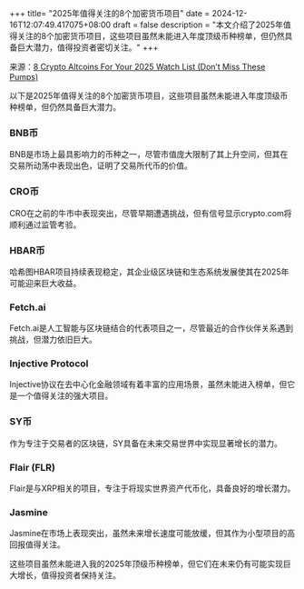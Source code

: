 +++
title= "2025年值得关注的8个加密货币项目"
date = 2024-12-16T12:07:49.417075+08:00
draft = false
description = "本文介绍了2025年值得关注的8个加密货币项目，这些项目虽然未能进入年度顶级币种榜单，但仍然具备巨大潜力，值得投资者密切关注。"
+++

来源：[8 Crypto Altcoins For Your 2025 Watch List (Don’t Miss These Pumps)](https://www.youtube.com/watch?v=JG_1s4IUxzU)

以下是2025年值得关注的8个加密货币项目，这些项目虽然未能进入年度顶级币种榜单，但仍然具备巨大潜力。

### BNB币
BNB是市场上最具影响力的币种之一，尽管市值庞大限制了其上升空间，但其在交易所动荡中表现出色，证明了交易所代币的价值。

### CRO币
CRO在之前的牛市中表现突出，尽管早期遭遇挑战，但有信号显示crypto.com将顺利通过监管考验。

### HBAR币
哈希图HBAR项目持续表现稳定，其企业级区块链和生态系统发展使其在2025年可能迎来巨大收益。

### Fetch.ai
Fetch.ai是人工智能与区块链结合的代表项目之一，尽管最近的合作伙伴关系遇到挑战，但潜力依旧巨大。

### Injective Protocol
Injective协议在去中心化金融领域有着丰富的应用场景，虽然未能进入榜单，但它是一个值得关注的强大项目。

### SY币
作为专注于交易者的区块链，SY具备在未来交易世界中实现显著增长的潜力。

### Flair (FLR)
Flair是与XRP相关的项目，专注于将现实世界资产代币化，具备良好的增长潜力。

### Jasmine
Jasmine在市场上表现突出，虽然未来增长速度可能放缓，但其作为小型项目的高回报值得关注。

这些项目虽然未能进入我的2025年顶级币种榜单，但它们在未来仍有可能实现巨大增长，值得投资者保持关注。